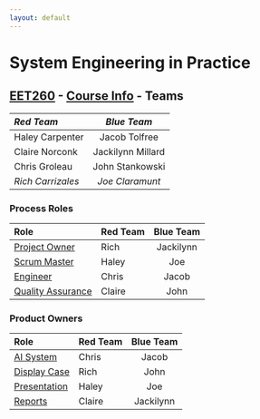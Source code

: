 ```yaml
---
layout: default
---
```


# System Engineering in Practice

## [EET260](../) - [Course Info](./) - Teams

| _Red Team_      | _Blue Team_     | 
| :------------- | :----------: |
|Haley Carpenter |Jacob Tolfree |
|Claire Norconk  |Jackilynn Millard |
|Chris Groleau   |John Stankowski |
|*Rich Carrizales*   |*Joe Claramunt*|

### Process Roles

| Role                  | Red Team    | Blue Team     |
| :-------------------- | :-----------| :-----------: |
| [Project Owner][1]    | Rich        | Jackilynn     |
| [Scrum Master][2]     | Haley       | Joe           |
| [Engineer][3]         | Chris       | Jacob         |
| [Quality Assurance][4]| Claire      | John          |


### Product Owners

| Role              | Red Team      | Blue Team     |
| :---------------- | :------------- | :----------: |
| [AI System][5]    | Chris          | Jacob        |
| [Display Case][6] | Rich           | John         |
| [Presentation][7] | Haley          | Joe          |
| [Reports][8]      | Claire         | Jackilynn    |

[1]: ./roles#Product-Owner
[2]: ./roles#Scrum-Master
[3]: ./roles#Engineer
[4]: ./roles#Quality-Assurance
[5]: ./roles#AI-System
[6]: ./roles#Display-Case
[7]: ./roles#Presentation
[8]: ./roles#Reports